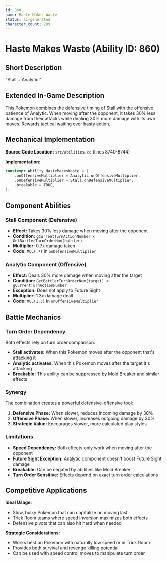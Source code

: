```yaml
---
id: 860
name: Haste Makes Waste
status: ai-generated
character_count: 299
---
```


# Haste Makes Waste (Ability ID: 860)

## Short Description
"Stall + Analytic."

## Extended In-Game Description
This Pokemon combines the defensive timing of Stall with the offensive patience of Analytic. When moving after the opponent, it takes 30% less damage from their attacks while dealing 30% more damage with its own moves. Rewards tactical waiting over hasty action.

## Mechanical Implementation

**Source Code Location:** `src/abilities.cc` (lines 8740-8744)

**Implementation:**
```cpp
constexpr Ability HasteMakesWaste = {
    .onOffensiveMultiplier = Analytic.onOffensiveMultiplier,
    .onDefensiveMultiplier = Stall.onDefensiveMultiplier,
    .breakable = TRUE,
};
```

## Component Abilities

### Stall Component (Defensive)
- **Effect:** Takes 30% less damage when moving after the opponent
- **Condition:** `gCurrentTurnActionNumber < GetBattlerTurnOrderNum(battler)`
- **Multiplier:** 0.7x damage taken
- **Code:** `MUL(.7)` in `onDefensiveMultiplier`

### Analytic Component (Offensive)
- **Effect:** Deals 30% more damage when moving after the target
- **Condition:** `GetBattlerTurnOrderNum(target) < gCurrentTurnActionNumber`
- **Exception:** Does not apply to Future Sight
- **Multiplier:** 1.3x damage dealt
- **Code:** `MUL(1.3)` in `onOffensiveMultiplier`

## Battle Mechanics

### Turn Order Dependency
Both effects rely on turn order comparison:
- **Stall activates:** When this Pokemon moves after the opponent that's attacking it
- **Analytic activates:** When this Pokemon moves after the target it's attacking
- **Breakable:** This ability can be suppressed by Mold Breaker and similar effects

### Synergy
The combination creates a powerful defensive-offensive tool:
1. **Defensive Phase:** When slower, reduces incoming damage by 30%
2. **Offensive Phase:** When slower, increases outgoing damage by 30%
3. **Strategic Value:** Encourages slower, more calculated play styles

### Limitations
- **Speed Dependency:** Both effects only work when moving after the opponent
- **Future Sight Exception:** Analytic component doesn't boost Future Sight damage
- **Breakable:** Can be negated by abilities like Mold Breaker
- **Turn Order Sensitive:** Effects depend on exact turn order calculations

## Competitive Applications

**Ideal Usage:**
- Slow, bulky Pokemon that can capitalize on moving last
- Trick Room teams where speed inversion maximizes both effects
- Defensive pivots that can also hit hard when needed

**Strategic Considerations:**
- Works best on Pokemon with naturally low speed or in Trick Room
- Provides both survival and revenge killing potential
- Can be used with speed control moves to manipulate turn order